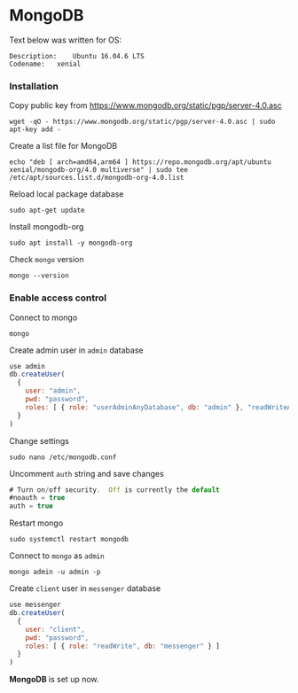 # MongoDB
Text below was written for OS:
```
Description:	Ubuntu 16.04.6 LTS
Codename:	xenial
```

### Installation
Copy public key from https://www.mongodb.org/static/pgp/server-4.0.asc
```
wget -qO - https://www.mongodb.org/static/pgp/server-4.0.asc | sudo apt-key add -
```

Create a list file for MongoDB
```
echo "deb [ arch=amd64,arm64 ] https://repo.mongodb.org/apt/ubuntu xenial/mongodb-org/4.0 multiverse" | sudo tee /etc/apt/sources.list.d/mongodb-org-4.0.list
```

Reload local package database
```
sudo apt-get update
```

Install mongodb-org
```
sudo apt install -y mongodb-org
```

Check `mongo` version
```
mongo --version
```

### Enable access control
Connect to mongo
```
mongo
```

Create admin user in `admin` database
```javascript
use admin
db.createUser(
  {
    user: "admin",
    pwd: "password",
    roles: [ { role: "userAdminAnyDatabase", db: "admin" }, "readWriteAnyDatabase" ]
  }
)
```

Change settings
```
sudo nano /etc/mongodb.conf
```

Uncomment `auth` string and save changes
```javascript
# Turn on/off security.  Off is currently the default
#noauth = true
auth = true
```

Restart mongo
```
sudo systemctl restart mongodb
```

Connect to `mongo` as `admin`
```
mongo admin -u admin -p
```

Create `client` user in `messenger` database
```javascript
use messenger
db.createUser(
  {
    user: "client",
    pwd: "password",
    roles: [ { role: "readWrite", db: "messenger" } ]
  }
)
```
**MongoDB** is set up now.
